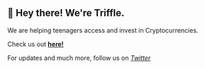 ## 👋 Hey there! We're Triffle.

We are helping teenagers access and invest in Cryptocurrencies.

Check us out [**here!**](https://triffle.co)

For updates and much more, follow us on [*Twitter*](https://twitter.com/triffleco) 

